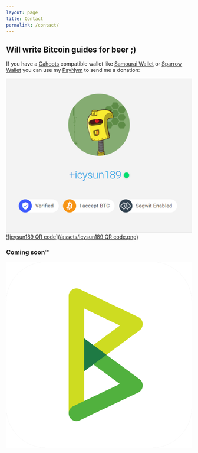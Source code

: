 ```yaml
---
layout: page
title: Contact
permalink: /contact/
---
```


## Will write Bitcoin guides for beer ;)

If you have a [Cahoots](https://usecahoots.com) compatible wallet like [Samourai Wallet](https://samouraiwallet.com/download) or [Sparrow Wallet](https://www.sparrowwallet.com/download/) you can use my [PayNym](https://paynym.is/+icysun189) to send me a donation:

[![icysun189 avatar](/assets/PayNym2.png)](https://paynym.is/+icysun189)
[![icysun189 QR code](/assets/icysun189 QR code.png)](https://paynym.is/+icysun189)

### Coming soon™

<p align="center">
 <img src="/assets/BTC Pay Server Logo.png">
</p>
